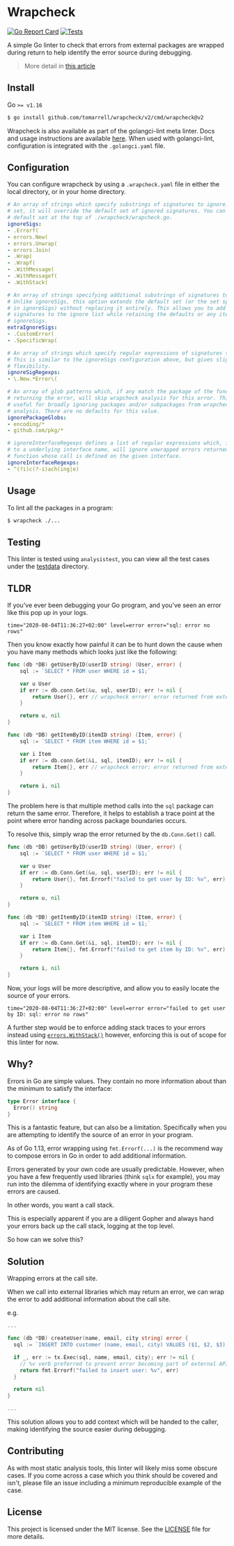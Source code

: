 # Wrapcheck

[![Go Report Card](https://goreportcard.com/badge/github.com/tomarrell/wrapcheck)](https://goreportcard.com/report/github.com/tomarrell/wrapcheck)
[![Tests](https://github.com/tomarrell/wrapcheck/actions/workflows/test.yaml/badge.svg)](https://github.com/tomarrell/wrapcheck/actions/workflows/test.yaml)

A simple Go linter to check that errors from external packages are wrapped
during return to help identify the error source during debugging.

> More detail in [this article](https://blog.tomarrell.com/post/introducing_wrapcheck_linter_for_go)

## Install

Go `>= v1.16`
```bash
$ go install github.com/tomarrell/wrapcheck/v2/cmd/wrapcheck@v2
```

Wrapcheck is also available as part of the golangci-lint meta linter. Docs and
usage instructions are available
[here](https://github.com/golangci/golangci-lint). When used with golangci-lint,
configuration is integrated with the `.golangci.yaml` file.

## Configuration

You can configure wrapcheck by using a `.wrapcheck.yaml` file in either the
local directory, or in your home directory.

```yaml
# An array of strings which specify substrings of signatures to ignore. If this
# set, it will override the default set of ignored signatures. You can find the
# default set at the top of ./wrapcheck/wrapcheck.go.
ignoreSigs:
- .Errorf(
- errors.New(
- errors.Unwrap(
- errors.Join(
- .Wrap(
- .Wrapf(
- .WithMessage(
- .WithMessagef(
- .WithStack(

# An array of strings specifying additional substrings of signatures to ignore.
# Unlike ignoreSigs, this option extends the default set (or the set specified
# in ignoreSigs) without replacing it entirely. This allows you to add specific
# signatures to the ignore list while retaining the defaults or any items in
# ignoreSigs.
extraIgnoreSigs:
- .CustomError(
- .SpecificWrap(

# An array of strings which specify regular expressions of signatures to ignore.
# This is similar to the ignoreSigs configuration above, but gives slightly more
# flexibility.
ignoreSigRegexps:
- \.New.*Error\(

# An array of glob patterns which, if any match the package of the function
# returning the error, will skip wrapcheck analysis for this error. This is
# useful for broadly ignoring packages and/or subpackages from wrapcheck
# analysis. There are no defaults for this value.
ignorePackageGlobs:
- encoding/*
- github.com/pkg/*

# ignoreInterfaceRegexps defines a list of regular expressions which, if matched
# to a underlying interface name, will ignore unwrapped errors returned from a
# function whose call is defined on the given interface.
ignoreInterfaceRegexps:
- ^(?i)c(?-i)ach(ing|e)
```

## Usage

To lint all the packages in a program:

```bash
$ wrapcheck ./...
```

## Testing

This linter is tested using `analysistest`, you can view all the test cases
under the [testdata](./wrapcheck/testdata) directory.

## TLDR

If you've ever been debugging your Go program, and you've seen an error like
this pop up in your logs.

```log
time="2020-08-04T11:36:27+02:00" level=error error="sql: error no rows"
```

Then you know exactly how painful it can be to hunt down the cause when you have
many methods which looks just like the following:

```go
func (db *DB) getUserByID(userID string) (User, error) {
	sql := `SELECT * FROM user WHERE id = $1;`

	var u User
	if err := db.conn.Get(&u, sql, userID); err != nil {
		return User{}, err // wrapcheck error: error returned from external package is unwrapped
	}

	return u, nil
}

func (db *DB) getItemByID(itemID string) (Item, error) {
	sql := `SELECT * FROM item WHERE id = $1;`

	var i Item
	if err := db.conn.Get(&i, sql, itemID); err != nil {
		return Item{}, err // wrapcheck error: error returned from external package is unwrapped
	}

	return i, nil
}
```

The problem here is that multiple method calls into the `sql` package can return
the same error. Therefore, it helps to establish a trace point at the point
where error handing across package boundaries occurs.

To resolve this, simply wrap the error returned by the `db.Conn.Get()` call.

```go
func (db *DB) getUserByID(userID string) (User, error) {
	sql := `SELECT * FROM user WHERE id = $1;`

	var u User
	if err := db.Conn.Get(&u, sql, userID); err != nil {
		return User{}, fmt.Errorf("failed to get user by ID: %v", err) // No error!
	}

	return u, nil
}

func (db *DB) getItemByID(itemID string) (Item, error) {
	sql := `SELECT * FROM item WHERE id = $1;`

	var i Item
	if err := db.Conn.Get(&i, sql, itemID); err != nil {
		return Item{}, fmt.Errorf("failed to get item by ID: %v", err) // No error!
	}

	return i, nil
}
```

Now, your logs will be more descriptive, and allow you to easily locate the
source of your errors.

```log
time="2020-08-04T11:36:27+02:00" level=error error="failed to get user by ID: sql: error no rows"
```

A further step would be to enforce adding stack traces to your errors instead
using
[`errors.WithStack()`](https://pkg.go.dev/github.com/pkg/errors?tab=doc#WithStack)
however, enforcing this is out of scope for this linter for now.

## Why?

Errors in Go are simple values. They contain no more information about than the
minimum to satisfy the interface:

```go
type Error interface {
  Error() string
}
```

This is a fantastic feature, but can also be a limitation. Specifically when you
are attempting to identify the source of an error in your program.

As of Go 1.13, error wrapping using `fmt.Errorf(...)` is the recommend way to
compose errors in Go in order to add additional information.

Errors generated by your own code are usually predictable. However, when you
have a few frequently used libraries (think `sqlx` for example), you may run
into the dilemma of identifying exactly where in your program these errors are
caused.

In other words, you want a call stack.

This is especially apparent if you are a diligent Gopher and always hand your
errors back up the call stack, logging at the top level.

So how can we solve this?

## Solution

Wrapping errors at the call site.

When we call into external libraries which may return an error, we can wrap the
error to add additional information about the call site.

e.g.

```go
...

func (db *DB) createUser(name, email, city string) error {
  sql := `INSERT INTO customer (name, email, city) VALUES ($1, $2, $3);`

  if _, err := tx.Exec(sql, name, email, city); err != nil {
    // %v verb preferred to prevent error becoming part of external API
    return fmt.Errorf("failed to insert user: %v", err)
  }

  return nil
}

...
```

This solution allows you to add context which will be handed to the caller,
making identifying the source easier during debugging.

## Contributing

As with most static analysis tools, this linter will likely miss some obscure
cases. If you come across a case which you think should be covered and isn't,
please file an issue including a minimum reproducible example of the case.

## License

This project is licensed under the MIT license. See the [LICENSE](./LICENSE) file for more
details.

